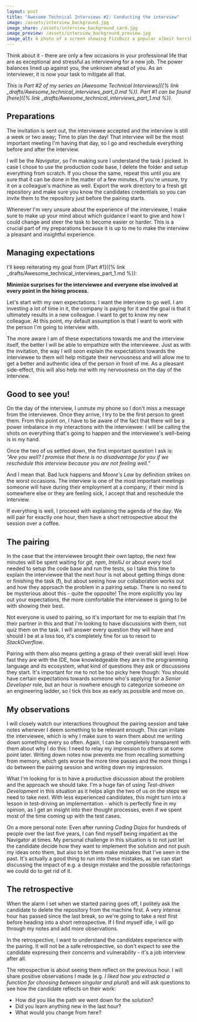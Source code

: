 ```yaml
---
layout: post
title: "Awesome Technical Interviews #2: Conducting the interview"
image: /assets/interview_background.jpg
image_share: /assets/interview_background_card.jpg
image_preview: /assets/interview_background_preview.jpg
image_alt: A photo of a screen showing FizzBuzz a popular albeit horribly ineffective coding exercise.
---
```

Think about it - there are only a few occasions in your professional life that are as exceptional and stressful as interviewing for a new job. The power balances lined up against you, the unknown ahead of you. As an interviewer, it is now your task to mitigate all that.

*This is Part #2 of my series on [Awesome Technical Interviews]({% link _drafts/Awesome_technical_interviews_part_0.md %}). Part #1 can be found [here]({% link _drafts/Awesome_technical_interviews_part_1.md %}).*

## Preparations

The invitation is sent out, the interviewee accepted and the interview is still a week or two away; Time to plan the day! That interview will be the most important meeting I'm having that day, so I go and reschedule everything before and after the interview.

I will be the *Navigator*, so I'm making sure I understand the task I picked. In case I chose to use the production code base, I delete the folder and setup everything from scratch. If you chose the same, repeat this until you are sure that it can be done in the matter of a few minutes. If you're unsure, try it on a colleague's machine as well. Export the work directory to a fresh git repository and make sure you know the candidates credentials so you can invite them to the repository just before the pairing starts.

Whenever I'm very unsure about the experience of the interviewee, I make sure to make up your mind about which guidance I want to give and how I could change and steer the task to become easier or harder. This is a crucial part of my preparations because it is up to me to make the interview a pleasant and insightful experience.

## Managing expectations

I'll keep reiterating my goal from [Part #1]({% link _drafts/Awesome_technical_interviews_part_1.md %}):

**Minimize surprises for the interviewee and everyone else involved at every point in the hiring process.**

Let's start with my own expectations: I want the interview to go well. I am investing a lot of time in it, the company is paying for it and the goal is that it ultimately results in a new colleague. I want to get to know my new colleague. At this point, my default assumption is that I want to work with the person I'm going to interview with.

The more aware I am of these expectations towards me and the interview itself, the better I will be able to empathize with the interviewee. Just as with the invitation, the way I will soon explain the expectations towards the interviewee to them will help mitigate their nervousness and will allow me to get a better and authentic idea of the person in front of me. As a pleasant side-effect, this will also help me with my nervousness on the day of the interview.

## Good to see you!

On the day of the interview, I unmute my phone so I don't miss a message from the interviewee. Once they arrive, I try to be the first person to greet them. From this point on, I have to be aware of the fact that there will be a power imbalance in my interactions with the interviewee: I will be calling the shots on everything that's going to happen and the interviewee's well-being is in my hand.

Once the two of us settled down, the first important question I ask is:  
*"Are you well? I promise that there is no disadvantage for you if we reschedule this interview because you are not feeling well."*  

And I mean that. Bad luck happens and *Moore's Law* by definition strikes on the worst occasions. The interview is one of the most important meetings someone will have during their employment at a company; if their mind is somewhere else or they are feeling sick, I accept that and reschedule the interview.

If everything is well, I proceed with explaining the agenda of the day: We will pair for exactly one hour, then have a short retrospective about the session over a coffee.

## The pairing

In the case that the interviewee brought their own laptop, the next few minutes will be spent waiting for *git*, *npm*, *IntelliJ* or about every tool needed to setup the code base and run the tests, so I take this time to explain the interviewee that the next hour is not about getting things done or finishing the task (**!**), but about seeing how our collaboration works out and how they approach the problem in a pairing setup. There is no need to be mysterious about this - quite the opposite! The more explicitly you lay out your expectations, the more comfortable the interviewee is going to be with showing their best.

Not everyone is used to pairing, so it's important for me to explain that I'm their partner in this and that I'm looking to have discussions with them, not quiz them on the task. I will answer every question they will have and should I be at a loss too, it's completely fine for us to resort to *StackOverflow*.

Pairing with them also means getting a grasp of their overall skill level: How fast they are with the IDE, how knowledgeable they are in the programming language and its ecosystem, what kind of questions they ask or discussions they start. It's important for me to not be too picky here though: You should have certain expectations towards someone who's applying for a *Senior Developer* role, but an hour is nowhere enough to categorize someone on an engineering ladder, so I tick this box as early as possible and move on.

## My observations

I will closely watch our interactions throughout the pairing session and take notes whenever I deem something to be relevant enough. This can irritate the interviewee, which is why I make sure to warn them about me writing down something every so often. Again, I can be completely transparent with them about why I do this: I need to relay my impression to others at some point later. Writing down notes now prevents me from recalling something from memory, which gets worse the more time passes and the more things I do between the pairing session and writing down my impression.

What I'm looking for is to have a productive discussion about the problem and the approach we should take. I'm a huge fan of using *Test-driven Development* in this situation as it helps align the two of us on the steps we need to take next. With less experienced candidates, this might turn into a lesson in test-driving an implementation - which is perfectly fine in my opinion, as I get an insight into their thought processes, even if we spent most of the time coming up with the test cases.

On a more personal note: Even after running *Coding Dojos* for hundreds of people over the last five years, I can find myself being impatient as the Navigator at times. My personal challenge in this situation is to not just let the candidate decide how they want to implement the solution and not push my ideas onto them, but also to let them make mistakes that I've seen in the past. It's actually a good thing to run into these mistakes, as we can start discussing the impact of e.g. a design mistake and the possible refactorings we could do to get rid of it.

## The retrospective

When the alarm I set when we started pairing goes off, I politely ask the candidate to delete the repository from the machine first. A very intense hour has passed since the last break, so we're going to take a rest first before heading into a short retrospective. If I find myself idle, I will go through my notes and add more observations.

In the retrospective, I want to understand the candidates experience with the pairing. It will not be a safe retrospective, so don't expect to see the candidate expressing their concerns and vulnerability - it's a job interview after all.

The retrospective is about seeing them reflect on the previous hour. I will share positive observations I made (e.g. *I liked how you extracted a function for choosing between singular and plural*) and will ask questions to see how the candidate reflects on their work:

- How did you like the path we went down for the solution?
- Did you learn anything new in the last hour?
- What would you change from here?
